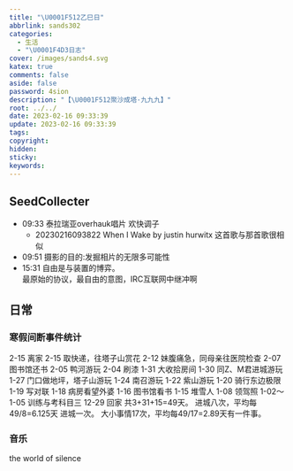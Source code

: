 ```yaml
---
title: "\U0001F512乙巳日"
abbrlink: sands302
categories:
  - 生活
  - "\U0001F4D3日志"
cover: /images/sands4.svg
katex: true
comments: false
aside: false
password: 4sion
description: "【\U0001F512聚沙成塔·九九九】"
root: ../../
date: 2023-02-16 09:33:39
update: 2023-02-16 09:33:39
tags:
copyright:
hidden:
sticky:
keywords:
---
```


## SeedCollecter
- 09:33 泰拉瑞亚overhauk唱片 欢快调子 
    - 20230216093822 When I Wake   by justin hurwitx 这首歌与那首歌很相似
- 09:51 摄影的目的:发掘相片的无限多可能性
- 15:31 自由是与装置的博弈。<br>最原始的协议，最自由的意图，IRC互联网中继冲啊


## 日常
### 寒假间断事件统计
2-15 离家 
2-15 取快递，往塔子山赏花
2-12 妹腹痛急，同母亲往医院检查 
2-07 图书馆还书 
2-05 鸭河游玩 
2-04 刷漆
1-31 大收拾房间
1-30 同Z、M君进城游玩 
1-27 门口做地坪，塔子山游玩
1-24 南召游玩 
1-22 紫山游玩
1-20 骑行东边极限
1-19 写对联
1-18 病房看望外婆
1-16 图书馆看书 
1-15 堆雪人
1-08 领驾照
1-02～1-05 训练与考科目三 
12-29 回家
共3+31+15=49天。
进城八次，平均每49/8=6.125天 进城一次。
大小事情17次，平均每49/17=2.89天有一件事。
### 音乐
the world of silence











